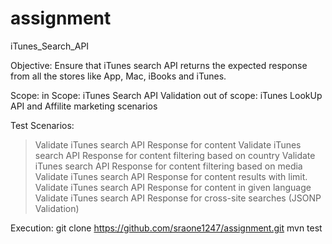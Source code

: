 # assignment
iTunes_Search_API

Objective:
	Ensure that iTunes search API returns the expected response from all the stores like App, Mac, iBooks and iTunes.

Scope:
	in Scope: iTunes Search API Validation
	out of scope: iTunes LookUp API and Affilite marketing scenarios

Test Scenarios:

> Validate iTunes search API Response for content 
> Validate iTunes search API Response for content filtering based on country
> Validate iTunes search API Response for content filtering based on media
> Validate iTunes search API Response for content results with limit.
> Validate iTunes search API Response for content in given language
> Validate iTunes search API Response for cross-site searches (JSONP Validation)


Execution:
git clone https://github.com/sraone1247/assignment.git
mvn test
